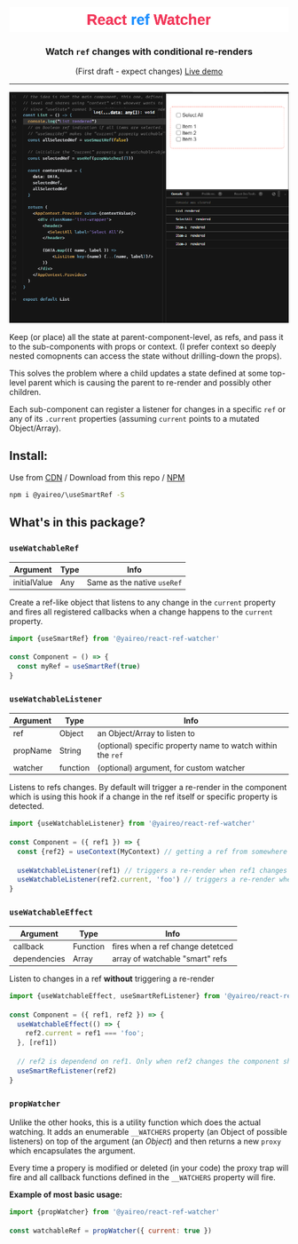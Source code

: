 <p align="center">
  <a href="https://codesandbox.io/s/ref-change-listener-m5bupr?file=/src/List.js">
    <img src="readme-header.svg"/ >
  </a>
</p>
<h3 align="center">Watch <code>ref</code> changes with conditional re-renders</h3>
<p align='center'>(First draft - expect changes) <a href='https://codesandbox.io/s/ref-change-listener-m5bupr?file=/src/List.js'>Live demo</a></p>

---
<p align="center">
  <a href="https://codesandbox.io/s/ref-change-listener-m5bupr?file=/src/List.js">
    <img src='react-ref-watcher.apng'/>
  </a>
</p>

Keep (or place) all the state at parent-component-level, as refs, and pass it to the sub-components with props or context.
(I prefer context so deeply nested comopnents can access the state without drilling-down the props).

This solves the problem where a child updates a state defined at some top-level parent which is causing the parent to re-render and possibly other children.

Each sub-component can register a listener for changes in a specific `ref` or any of its `.current` properties (assuming `current` points to a mutated Object/Array).

## Install:

Use from [CDN](https://unpkg.com/@yaireo/\useSmartRef) / Download from this repo / [NPM](https://www.npmjs.com/package/@yaireo/\useSmartRef)

```bash
npm i @yaireo/\useSmartRef -S
```

## What's in this package?

### `useWatchableRef`

| Argument      | Type  | Info
|---------------|-------|-------------------------------------------------------------
| initialValue  | Any   | Same as the native `useRef`

Create a ref-like object that listens to any change in the `current` property
and fires all registered callbacks when a change happens to the `current` property.

```js
import {useSmartRef} from '@yaireo/react-ref-watcher'

const Component = () => {
  const myRef = useSmartRef(true)
}
```

### `useWatchableListener`

| Argument | Type     | Info
|----------|----------|-------------------------------------------------------------
| ref      | Object   | an Object/Array to listen to
| propName | String   | (optional) specific property name to watch within the `ref`
| watcher  | function | (optional) argument, for custom watcher

Listens to refs changes.
By default will trigger a re-render in the component which is using this hook if
a change in the ref itself or specific property is detected.

```js
import {useWatchableListener} from '@yaireo/react-ref-watcher'

const Component = ({ ref1 }) => {
  const {ref2} = useContext(MyContext) // getting a ref from somewhere up the tree

  useWatchableListener(ref1) // triggers a re-render when ref1 changes (assuming the `ref1.current` is pointing now a new pointer in memory)
  useWatchableListener(ref2.current, 'foo') // triggers a re-render when `foo` property changes in ref2.current (assuming ref2.current is an Object)
}
```


### `useWatchableEffect`

| Argument      | Type     | Info
|---------------|----------|-------------------------------------------------------------
| callback      | Function | fires when a ref change detetced
| dependencies  | Array    | array of watchable "smart" refs

Listen to changes in a ref **without** triggering a re-render

```js
import {useWatchableEffect, useSmartRefListener} from '@yaireo/react-ref-watcher'

const Component = ({ ref1, ref2 }) => {
  useWatchableEffect(() => {
    ref2.current = ref1 === 'foo';
  }, [ref1])

  // ref2 is dependend on ref1. Only when ref2 changes the component should re-render
  useSmartRefListener(ref2)
}
```


### `propWatcher`

Unlike the other hooks, this is a utility function which does the actual watching.
It adds an enumerable `__WATCHERS` property (an Object of possible listeners) on top of the argument (an *Object*) and then
returns a new `proxy` which encapsulates the argument.

Every time a propery is modified or deleted (in your code) the proxy trap will fire and all
callback functions defined in the `__WATCHERS` property will fire.

**Example of most basic usage:**

```js
import {propWatcher} from '@yaireo/react-ref-watcher'

const watchableRef = propWatcher({ current: true })
```


